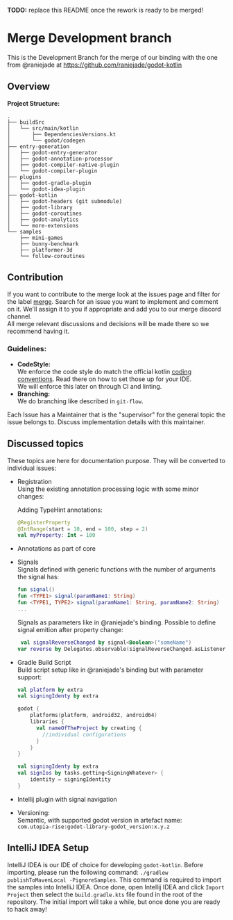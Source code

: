 **TODO:** replace this README once the rework is ready to be merged!

# Merge Development branch
This is the Development Branch for the merge of our binding with the one from @raniejade at 
https://github.com/raniejade/godot-kotlin

## Overview

**Project Structure:**
```
.
├── buildSrc
│   └── src/main/kotlin
│       ├── DependenciesVersions.kt
│       └── godot/codegen
├── entry-generation
│   ├── godot-entry-generator
│   ├── godot-annotation-processor
│   ├── godot-compiler-native-plugin
│   └── godot-compiler-plugin
├── plugins
│   ├── godot-gradle-plugin
│   └── godot-idea-plugin
├── godot-kotlin
│   ├── godot-headers (git submodule)
│   ├── godot-library
│   ├── godot-coroutines
│   ├── godot-analytics
│   └── more-extensions
└── samples
    ├── mini-games
    ├── bunny-benchmark
    ├── platformer-3d
    └── follow-coroutines
```

## Contribution
If you want to contribute to the merge look at the issues page and filter for the label 
[merge](https://github.com/utopia-rise/godot-kotlin/issues?q=is%3Aissue+is%3Aopen+label%3Amerge+). Search for an issue 
you want to implement and comment on it. We'll assign it to you if appropriate and add you to our merge discord channel.  
All merge relevant discussions and decisions will be made there so we recommend having it.

### Guidelines:
- **CodeStyle:**  
We enforce the code style do match the official kotlin [coding conventions](https://kotlinlang.org/docs/reference/coding-conventions.html). Read there on how to set those up for your IDE.  
We will enforce this later on through CI and linting.  
- **Branching:**  
We do branching like described in `git-flow`.

Each Issue has a Maintainer that is the "supervisor" for the general topic the issue belongs to. Discuss implementation details with this maintainer.


## Discussed topics
These topics are here for documentation purpose. They will be converted to individual issues:

- Registration  
    Using the existing annotation processing logic with some minor changes:  
      
    Adding TypeHint annotations:  
    ```kotlin
    @RegisterProperty
    @IntRange(start = 10, end = 100, step = 2) 
    val myProperty: Int = 100
    ```  
- Annotations as part of core
- Signals  
    Signals defined with generic functions with the number of arguments the signal has:  
    ```kotlin
    fun signal()  
    fun <TYPE1> signal(paramName1: String)  
    fun <TYPE1, TYPE2> signal(paramName1: String, paramName2: String)
    ...
    ```
    Signals as parameters like in @raniejade's binding. Possible to define signal emition after property change:
    ```kotlin
     val signalReverseChanged by signal<Boolean>("someName") 
    var reverse by Delegates.observable(signalReverseChanged.asListener())
    ```
- Gradle Build Script  
    Build script setup like in @raniejade's binding but with parameter support:  
    ```kotlin
    val platform by extra
    val signingIdenty by extra 
    
    godot {
        platforms(platform, android32, android64)
        libraries {
          val nameOfTheProject by creating {
            //individual configurations
          }
        }
    }
  
    val signingIdenty by extra 
    val signIos by tasks.getting<SigningWhatever> { 
        identity = signingIdentity 
    } 
    ```
- Intellij plugin with signal navigation
- Versioning:  
    Semantic, with supported godot version in artefact name:  
    `com.utopia-rise:godot-library-godot_version:x.y.z`
    
    
## IntelliJ IDEA Setup
IntelliJ IDEA is our IDE of choice for developing `godot-kotlin`. Before importing, please run the following command: `./gradlew publishToMavenLocal -PignoreSamples`. This command is required to import the samples into IntelliJ IDEA. Once done, open Intellij IDEA and click `Import Project` then select the `build.gradle.kts` file found in the root of the repository. The initial import will take a while, but once done you are ready to hack away!